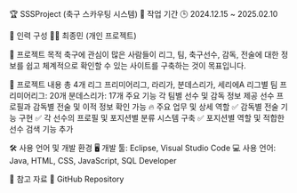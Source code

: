 🏆 SSSProject (축구 스카우팅 시스템)
📅 작업 기간
🕒 2024.12.15 ~ 2025.02.10

👤 인력 구성
👨‍💻 최종민 (개인 프로젝트)

🎯 프로젝트 목적
축구에 관심이 많은 사람들이 리그, 팀, 축구선수, 감독, 전술에 대한 정보를 쉽고 체계적으로 확인할 수 있는 사이트를 구축하는 것이 목표입니다.

📌 프로젝트 내용
총 4개 리그
프리미어리그, 라리가, 분데스리가, 세리에A
리그별 팀
프리미어리그: 20개
분데스리가: 17개
주요 기능
각 팀별 선수 및 감독 정보 제공
선수 프로필과 감독별 전술 및 이적 정보 확인 가능
🔥 주요 업무 및 상세 역할
✅ 감독별 전술 기능 구현
✅ 각 선수의 프로필 및 포지션별 분류 시스템 구축
✅ 포지션별 역할 및 적합한 선수 검색 기능 추가

🛠 사용 언어 및 개발 환경
🖥 개발 툴: Eclipse, Visual Studio Code
💻 사용 언어: Java, HTML, CSS, JavaScript, SQL Developer

📌 참고 자료
🔗 GitHub Repository
